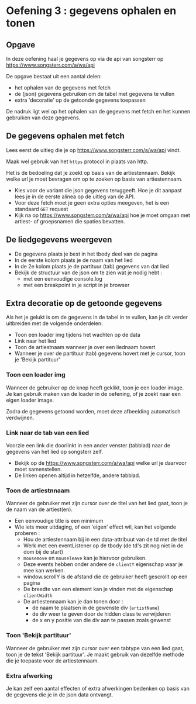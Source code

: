# Oefening 3 : gegevens ophalen en tonen
## Opgave
In deze oefening haal je gegevens op via de api van songsterr op https://www.songsterr.com/a/wa/api

De opgave bestaat uit een aantal delen:
  * het ophalen van de gegevens met fetch
  * de (json) gegevens gebruiken om de tabel met gegevens te vullen
  * extra 'decoratie' op de getoonde gegevens toepassen

De nadruk ligt wel op het ophalen van de gegevens met fetch en het kunnen gebruiken van deze gegevens.

## De gegevens ophalen met fetch
Lees eerst de uitleg die je op https://www.songsterr.com/a/wa/api vindt.

Maak wel gebruik van het ```https``` protocol in plaats van http.

Het is de bedoeling dat je zoekt op basis van de artiestennaam. Bekijk welke url je moet bevragen om op te zoeken op basis van artiestennaam.
  * Kies voor de variant die json gegevens teruggeeft. Hoe je dit aanpast lees je in de eerste alinea op de uitleg van de API.
  * Voor deze fetch moet je geen extra opties meegeven, het is een standaard ```GET``` request
  * Kijk na op https://www.songsterr.com/a/wa/api hoe je moet omgaan met artiest- of groepsnamen die spaties bevatten.


## De liedgegevens weergeven
  * De gegevens plaats je best in het tbody deel van de pagina
  * In de eerste kolom plaats je de naam van het lied
  * In de 2e kolom plaats je de partituur (tab) gegevens van dat lied
  * Bekijk de structuur van de json om te zien wat je nodig hebt :
    * met een eenvoudige console.log
    * met een breakpoint in je script in je browser

## Extra decoratie op de getoonde gegevens
Als het je gelukt is om de gegevens in de tabel in te vullen, kan je dit verder uitbreiden met de volgende onderdelen:

  * Toon een loader img tijdens het wachten op de data
  * Link naar het lied
  * Toon de artiestnaam wanneer je over een liednaam hovert
  * Wanneer je over de partituur (tab) gegevens hovert met je cursor, toon je 'Bekijk partituur'

### Toon een loader img
Wanneer de gebruiker op de knop heeft geklikt, toon je een loader image. 
Je kan gebruik maken van de loader in de oefening, of je zoekt naar een eigen loader image.

Zodra de gegevens getoond worden, moet deze afbeelding automatisch verdwijnen.

### Link naar de tab van een lied
Voorzie een link die doorlinkt in een ander venster (tabblad) naar de gegevens van het lied op songsterr zelf.
  * Bekijk op de https://www.songsterr.com/a/wa/api welke url je daarvoor moet samenstellen.
  * De linken openen altijd in hetzelfde, andere tabblad.

### Toon de artiestnnaam
Wanneer de gebruiker met zijn cursor over de titel van het lied gaat, toon je de naam van de artiest(en).
  * Een eenvoudige title is een minimum
  * Wie iets meer uitdaging, of een 'eigen' effect wil, kan het volgende proberen :
    * Hou de artiestennaam bij in een data-attribuut van de td met de titel
    * Werk met een eventListener op de tbody (de td's zit nog niet in de dom bij de start)
    * ```mousemove``` en ```mouseleave``` kan je hiervoor gebruiken.
    * Deze events hebben onder andere de ```clientY``` eigenschap waar je mee kan werken.
    * window.scrollY is de afstand die de gebruiker heeft gescrollt op een pagina
    * De breedte van een element kan je vinden met de eigenschap ```clientWidth```
    * De artiestennaam kan je dan tonen door :
      * de naam te plaatsen in de gewenste div (```artistName```)
      * de div weer te geven door de hidden class te verwijderen
      * de x en y positie van die div aan te passen zoals gewenst

### Toon 'Bekijk partituur'
Wanneer de gebruiker met zijn cursor over een tabtype van een lied gaat, toon je de tekst
'Bekijk partituur'. Je maakt gebruik van dezelfde methode die je toepaste voor de artiestennaam.

### Extra afwerking
Je kan zelf een aantal effecten of extra afwerkingen bedenken op basis van de gegevens die je in de json data ontvangt.
